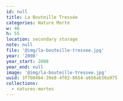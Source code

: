 ```yaml
---
id: null
title: La Bouteille Tressée
categories: Nature Morte
w: 46
h: 55
location: secondary storage
note: null
file: '@img/la-bouteille-tressee.jpg'
year: '2008'
year_start: 2008
year_end: null
image: '@img/la-bouteille-tressee.jpg'
uuid: 3f760464-39e8-4f02-8654-a656ab36a975
collections:
  - natures-mortes
---
```


